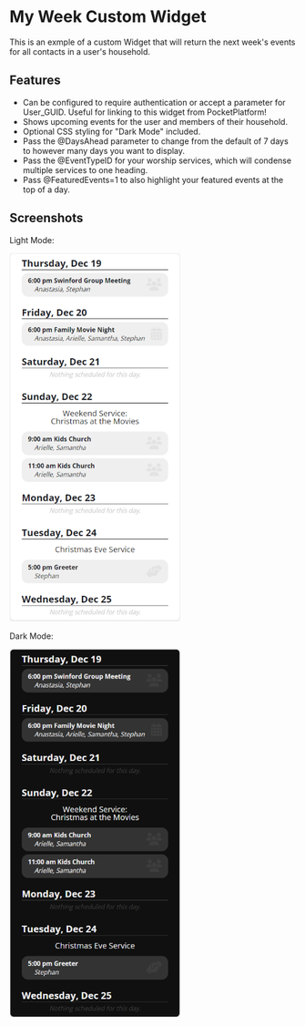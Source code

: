 # My Week Custom Widget

This is an exmple of a custom Widget that will return the next week's events for all contacts in a user's household.

## Features

- Can be configured to require authentication or accept a parameter for User_GUID. Useful for linking to this widget from PocketPlatform!
- Shows upcoming events for the user and members of their household.
- Optional CSS styling for "Dark Mode" included.
- Pass the @DaysAhead parameter to change from the default of 7 days to however many days you want to display.
- Pass the @EventTypeID for your worship services, which will condense multiple services to one heading.
- Pass @FeaturedEvents=1 to also highlight your featured events at the top of a day.

## Screenshots
Light Mode:

<img src="./Assets/Screenshot-MyWeekSample.png" width="300" />


Dark Mode:

<img src="./Assets/Screenshot-MyWeekSample-DarkMode.png" width="300" />